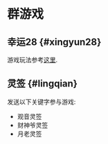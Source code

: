 # 群游戏

## 幸运28 {#xingyun28}

游戏玩法参考[这里](http://baike.baidu.com/link?url=0jMZgFjeUjDUHrQjN5OyJgs-oyoQG-QE7_bmTHWFIg54OEhrf9hTT7-14lH-hXYJ8OictD4Abt6OORiD16tmc5r2NMzJEVcvyqAml4hz41G).

## 灵签 {#lingqian}

发送以下关键字参与游戏:

* 观音灵签
* 财神爷灵签
* 月老灵签



